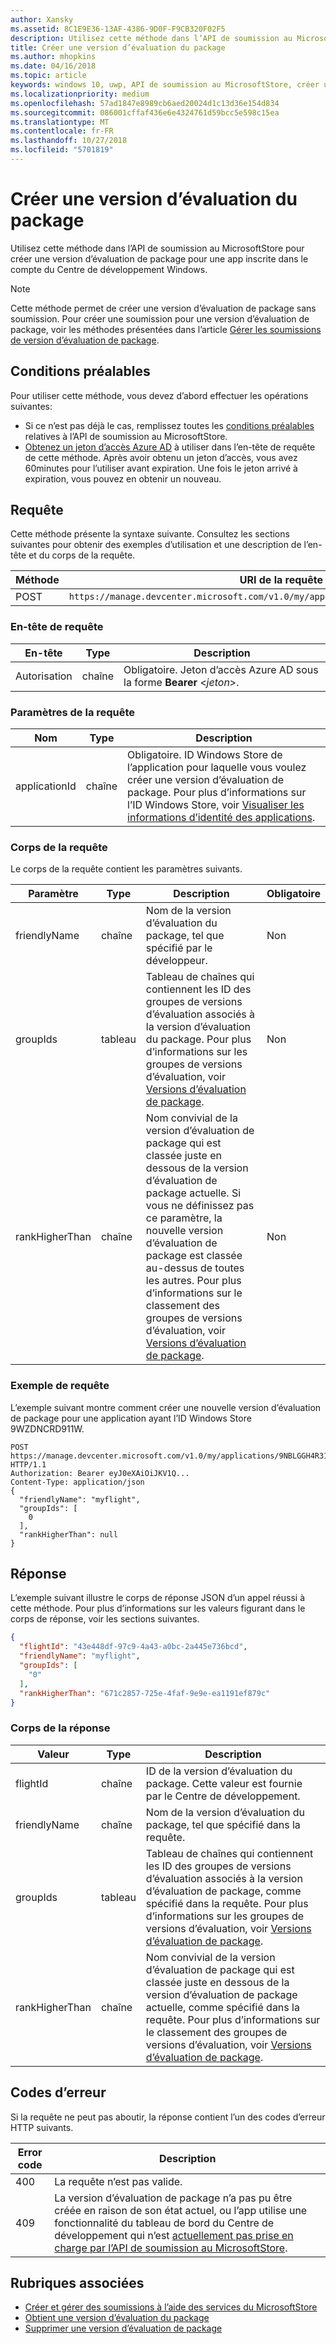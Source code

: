 ```yaml
---
author: Xansky
ms.assetid: 8C1E9E36-13AF-4386-9D0F-F9CB320F02F5
description: Utilisez cette méthode dans l’API de soumission au MicrosoftStore pour créer une version d’évaluation de package pour une app inscrite dans le compte du Centre de développement Windows.
title: Créer une version d’évaluation du package
ms.author: mhopkins
ms.date: 04/16/2018
ms.topic: article
keywords: windows 10, uwp, API de soumission au MicrosoftStore, créer une version d’évaluation
ms.localizationpriority: medium
ms.openlocfilehash: 57ad1847e8989cb6aed20024d1c13d36e154d834
ms.sourcegitcommit: 086001cffaf436e6e4324761d59bcc5e598c15ea
ms.translationtype: MT
ms.contentlocale: fr-FR
ms.lasthandoff: 10/27/2018
ms.locfileid: "5701819"
---
```

# <a name="create-a-package-flight"></a>Créer une version d’évaluation du package

Utilisez cette méthode dans l’API de soumission au MicrosoftStore pour créer une version d’évaluation de package pour une app inscrite dans le compte du Centre de développement Windows.

> [!NOTE]
> Cette méthode permet de créer une version d’évaluation de package sans soumission. Pour créer une soumission pour une version d’évaluation de package, voir les méthodes présentées dans l’article [Gérer les soumissions de version d’évaluation de package](manage-flight-submissions.md).

## <a name="prerequisites"></a>Conditions préalables

Pour utiliser cette méthode, vous devez d’abord effectuer les opérations suivantes:

* Si ce n’est pas déjà le cas, remplissez toutes les [conditions préalables](create-and-manage-submissions-using-windows-store-services.md#prerequisites) relatives à l’API de soumission au MicrosoftStore.
* [Obtenez un jeton d’accès Azure AD](create-and-manage-submissions-using-windows-store-services.md#obtain-an-azure-ad-access-token) à utiliser dans l’en-tête de requête de cette méthode. Après avoir obtenu un jeton d’accès, vous avez 60minutes pour l’utiliser avant expiration. Une fois le jeton arrivé à expiration, vous pouvez en obtenir un nouveau.

## <a name="request"></a>Requête

Cette méthode présente la syntaxe suivante. Consultez les sections suivantes pour obtenir des exemples d’utilisation et une description de l’en-tête et du corps de la requête.

| Méthode | URI de la requête                                                      |
|--------|------------------------------------------------------------------|
| POST    | ```https://manage.devcenter.microsoft.com/v1.0/my/applications/{applicationId}/flights``` |


### <a name="request-header"></a>En-tête de requête

| En-tête        | Type   | Description                                                                 |
|---------------|--------|-----------------------------------------------------------------------------|
| Autorisation | chaîne | Obligatoire. Jeton d’accès Azure AD sous la forme **Bearer** &lt;*jeton*&gt;. |


### <a name="request-parameters"></a>Paramètres de la requête

| Nom        | Type   | Description                                                                 |
|---------------|--------|-----------------------------------------------------------------------------|
| applicationId | chaîne | Obligatoire. ID Windows Store de l’application pour laquelle vous voulez créer une version d’évaluation de package. Pour plus d’informations sur l’ID Windows Store, voir [Visualiser les informations d’identité des applications](https://msdn.microsoft.com/windows/uwp/publish/view-app-identity-details).  |


### <a name="request-body"></a>Corps de la requête

Le corps de la requête contient les paramètres suivants.

|  Paramètre  |  Type  |  Description  |  Obligatoire  |
|------|------|------|------|
|  friendlyName  |  chaîne  |  Nom de la version d’évaluation du package, tel que spécifié par le développeur.  |  Non  |
|  groupIds  |  tableau  |  Tableau de chaînes qui contiennent les ID des groupes de versions d’évaluation associés à la version d’évaluation du package. Pour plus d’informations sur les groupes de versions d’évaluation, voir [Versions d’évaluation de package](https://msdn.microsoft.com/windows/uwp/publish/package-flights).  |  Non  |
|  rankHigherThan  |  chaîne  |  Nom convivial de la version d’évaluation de package qui est classée juste en dessous de la version d’évaluation de package actuelle. Si vous ne définissez pas ce paramètre, la nouvelle version d’évaluation de package est classée au-dessus de toutes les autres. Pour plus d’informations sur le classement des groupes de versions d’évaluation, voir [Versions d’évaluation de package](https://msdn.microsoft.com/windows/uwp/publish/package-flights).    |  Non  |


### <a name="request-example"></a>Exemple de requête

L’exemple suivant montre comment créer une nouvelle version d’évaluation de package pour une application ayant l’ID Windows Store 9WZDNCRD911W.

```syntax
POST https://manage.devcenter.microsoft.com/v1.0/my/applications/9NBLGGH4R315/flights HTTP/1.1
Authorization: Bearer eyJ0eXAiOiJKV1Q...
Content-Type: application/json
{
  "friendlyName": "myflight",
  "groupIds": [
    0
  ],
  "rankHigherThan": null
}

```

## <a name="response"></a>Réponse

L’exemple suivant illustre le corps de réponse JSON d’un appel réussi à cette méthode. Pour plus d’informations sur les valeurs figurant dans le corps de réponse, voir les sections suivantes.

```json
{
  "flightId": "43e448df-97c9-4a43-a0bc-2a445e736bcd",
  "friendlyName": "myflight",
  "groupIds": [
    "0"
  ],
  "rankHigherThan": "671c2857-725e-4faf-9e9e-ea1191ef879c"
}
```

### <a name="response-body"></a>Corps de la réponse

| Valeur      | Type   | Description                                                                                                                                                                                                                                                                         |
|------------|--------|----------------------------------------------------------------------------------------------------------------------------------------------------------------------------------------------------------------------------------------------------------------------------------------|
| flightId            | chaîne  | ID de la version d’évaluation du package. Cette valeur est fournie par le Centre de développement.  |
| friendlyName           | chaîne  | Nom de la version d’évaluation du package, tel que spécifié dans la requête.   |  
| groupIds           | tableau  | Tableau de chaînes qui contiennent les ID des groupes de versions d’évaluation associés à la version d’évaluation de package, comme spécifié dans la requête. Pour plus d’informations sur les groupes de versions d’évaluation, voir [Versions d’évaluation de package](https://msdn.microsoft.com/windows/uwp/publish/package-flights).   |
| rankHigherThan           | chaîne  | Nom convivial de la version d’évaluation de package qui est classée juste en dessous de la version d’évaluation de package actuelle, comme spécifié dans la requête. Pour plus d’informations sur le classement des groupes de versions d’évaluation, voir [Versions d’évaluation de package](https://msdn.microsoft.com/windows/uwp/publish/package-flights).  |


## <a name="error-codes"></a>Codes d’erreur

Si la requête ne peut pas aboutir, la réponse contient l’un des codes d’erreur HTTP suivants.

| Error code |  Description   |
|--------|------------------|
| 400  | La requête n’est pas valide. |
| 409  | La version d’évaluation de package n’a pas pu être créée en raison de son état actuel, ou l’app utilise une fonctionnalité du tableau de bord du Centre de développement qui n’est [actuellement pas prise en charge par l’API de soumission au MicrosoftStore](create-and-manage-submissions-using-windows-store-services.md#not_supported). |   


## <a name="related-topics"></a>Rubriques associées

* [Créer et gérer des soumissions à l’aide des services du MicrosoftStore](create-and-manage-submissions-using-windows-store-services.md)
* [Obtient une version d’évaluation du package](get-a-flight.md)
* [Supprimer une version d’évaluation de package](delete-a-flight.md)
